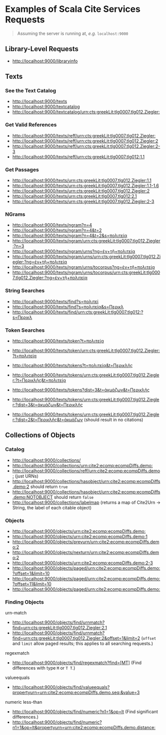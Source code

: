 # Examples of Scala Cite Services Requests

> Assuming the server is running at, *e.g.* `localhost:9000`

## Library-Level Requests

- <http://localhost:9000/libraryinfo>

## Texts

### See the Text Catalog

- <http://localhost:9000/texts>
- <http://localhost:9000/textcatalog>
- <http://localhost:9000/textcatalog/urn:cts:greekLit:tlg0007.tlg012.Ziegler:>

### Get Valid References

- <http://localhost:9000/texts/reff/urn:cts:greekLit:tlg0007.tlg012.Ziegler:>
- <http://localhost:9000/texts/reff/urn:cts:greekLit:tlg0007.tlg012.Ziegler:2>
- <http://localhost:9000/texts/reff/urn:cts:greekLit:tlg0007.tlg012.Ziegler:2-3>
- <http://localhost:9000/texts/reff/urn:cts:greekLit:tlg0007.tlg012:1.1>

### Get Passages

- <http://localhost:9000/texts/urn:cts:greekLit:tlg0007.tlg012.Ziegler:1.1>
- <http://localhost:9000/texts/urn:cts:greekLit:tlg0007.tlg012.Ziegler:1.1-1.6>
- <http://localhost:9000/texts/urn:cts:greekLit:tlg0007.tlg012.Ziegler:2>
- <http://localhost:9000/texts/urn:cts:greekLit:tlg0007.tlg012:2.1>
- <http://localhost:9000/texts/urn:cts:greekLit:tlg0007.tlg012.Ziegler:2-3>

### NGrams
- <http://localhost:9000/texts/ngram?n=4>
- <http://localhost:9000/texts/ngram?n=4&t=2>
- [http://localhost:9000/texts/ngram?n=4&t=2&s=πολιτείᾳ](http://localhost:9000/texts/ngram?n=4&t=2&s=πολιτείᾳ)
- <http://localhost:9000/texts/ngram/urn:cts:greekLit:tlg0007.tlg012.Ziegler:?n=3>
- [http://localhost:9000/texts/ngram/urns?ng=ἐν+τῇ+πολιτείᾳ](http://localhost:9000/texts/ngram/urns?ng=ἐν+τῇ+πολιτείᾳ)
- [http://localhost:9000/texts/ngram/urns/urn:cts:greekLit:tlg0007.tlg012.Ziegler:?ng=ἐν+τῇ+πολιτείᾳ](http://localhost:9000/texts/ngram/urns/urn:cts:greekLit:tlg0007.tlg012.Ziegler:?ng=ἐν+τῇ+πολιτείᾳ)
- [http://localhost:9000/texts/ngram/urns/tocorpus?ng=ἐν+τῇ+πολιτείᾳ](http://localhost:9000/texts/ngram/urns/tocorpus?ng=ἐν+τῇ+πολιτείᾳ)
- [http://localhost:9000/texts/ngram/urns/tocorpus/urn:cts:greekLit:tlg0007.tlg012.Ziegler:?ng=ἐν+τῇ+πολιτείᾳ](http://localhost:9000/texts/ngram/urns/tocorpus/urn:cts:greekLit:tlg0007.tlg012.Ziegler:?ng=ἐν+τῇ+πολιτείᾳ)

### String Searches
- <http://localhost:9000/texts/find?s=πολιτεί>
- <http://localhost:9000/texts/find?s=πολιτείᾳ&s=Περικλ>
- <http://localhost:9000/texts/find/urn:cts:greekLit:tlg0007.tlg012:?s=Περικλ>

### Token Searches
- [http://localhost:9000/texts/token?t=πολιτείᾳ](http://localhost:9000/texts/token?t=πολιτείᾳ)

- [http://localhost:9000/texts/token/urn:cts:greekLit:tlg0007.tlg012.Ziegler:?t=πολιτείᾳ](http://localhost:9000/texts/token/urn:cts:greekLit:tlg0007.tlg012.Ziegler:?t=πολιτείᾳ)

- [http://localhost:9000/texts/tokens?t=πολιτείᾳ&t=Περικλῆς](http://localhost:9000/texts/tokens?t=πολιτείᾳ&t=Περικλῆς)

- [http://localhost:9000/texts/tokens/urn:cts:greekLit:tlg0007.tlg012.Ziegler:?t=Περικλῆς&t=πολιτείᾳ](http://localhost:9000/texts/tokens/urn:cts:greekLit:tlg0007.tlg012.Ziegler:?t=Περικλῆς&t=πολιτείᾳ)

- [http://localhost:9000/texts/tokens?dist=3&t=ἀκμάζων&t=Περικλῆς](http://localhost:9000/texts/tokens?dist=3&t=ἀκμάζων&t=Περικλῆς)

- [http://localhost:9000/texts/tokens/urn:cts:greekLit:tlg0007.tlg012.Ziegler:?dist=3&t=ἀκμάζων&t=Περικλῆς](http://localhost:9000/texts/tokens/urn:cts:greekLit:tlg0007.tlg012.Ziegler:?dist=3&t=ἀκμάζων&t=Περικλῆς)

- [http://localhost:9000/texts/tokens/urn:cts:greekLit:tlg0007.tlg012.Ziegler:?dist=2&t=Περικλῆς&t=ἀκμάζων](http://localhost:9000/texts/tokens/urn:cts:greekLit:tlg0007.tlg012.Ziegler:?dist=2&t=Περικλῆς&t=ἀκμάζων) (should result in no citations)

## Collections of Objects

### Catalog

- <http://localhost:9000/collections/>
- <http://localhost:9000/collections/urn:cite2:ecomp:ecompDiffs.demo:>
- <http://localhost:9000/collections/reff/urn:cite2:ecomp:ecompDiffs.demo:> (just URNs)
- <http://localhost:9000/collections/hasobject/urn:cite2:ecomp:ecompDiffs.demo:2> should return `true`
- <http://localhost:9000/collections/hasobject/urn:cite2:ecomp:ecompDiffs.demo:NOTOBJECT> should return `false`
- <http://localhost:9000/collections/labelmap> (returns a map of Cite2Urn -> String, the label of each citable object)

### Objects

- <http://localhost:9000/objects/urn:cite2:ecomp:ecompDiffs.demo:>
- <http://localhost:9000/objects/urn:cite2:ecomp:ecompDiffs.demo:1>
- <http://localhost:9000/objects/prevurn/urn:cite2:ecomp:ecompDiffs.demo:2>
- <http://localhost:9000/objects/nexturn/urn:cite2:ecomp:ecompDiffs.demo:2>
- <http://localhost:9000/objects/urn:cite2:ecomp:ecompDiffs.demo:2-3>
- <http://localhost:9000/objects/paged/urn:cite2:ecomp:ecompDiffs.demo:?offset=1&limit=10>
- <http://localhost:9000/objects/paged/urn:cite2:ecomp:ecompDiffs.demo:?offset=11&limit=10>
- <http://localhost:9000/objects/paged/urn:cite2:ecomp:ecompDiffs.demo:>


### Finding Objects

urn-match

- <http://localhost:9000/objects/find/urnmatch?find=urn:cts:greekLit:tlg0007.tlg012.Ziegler:2.1>
- <http://localhost:9000/objects/find/urnmatch?find=urn:cts:greekLit:tlg0007.tlg012.Ziegler:2&offset=1&limit=2> (`offset` and `limit` allow paged results; this applies to all searching requests.)

regexmatch

- [http://localhost:9000/objects/find/regexmatch?find=[MT]](http://localhost:9000/objects/find/regexmatch?find=[MT]) (Find differences with type `M` or `T T`.)

valueequals



- <http://localhost:9000/objects/find/valueequals?propertyurn=urn:cite2:ecomp:ecompDiffs.demo.seq:&value=3>

numeric less-than

- <http://localhost:9000/objects/find/numeric?n1=1&op=lt> (Find significant differences.)
- <http://localhost:9000/objects/find/numeric?n1=1&op=lt&propertyurn=urn:cite2:ecomp:ecompDiffs.demo.distance:>




